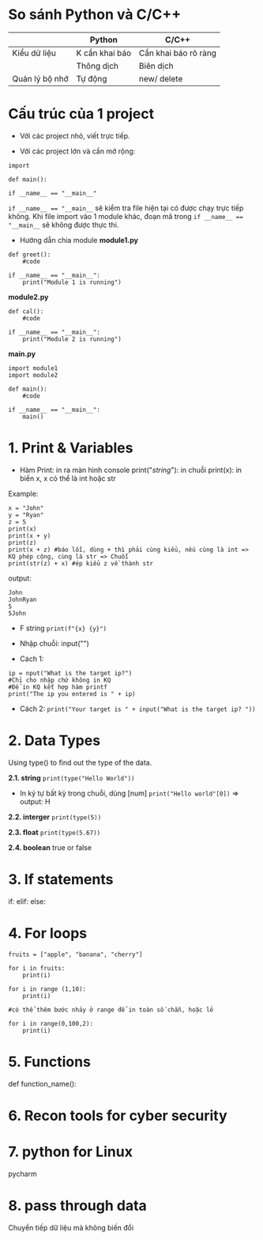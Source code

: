 # So sánh Python và C/C++
|              |     Python    |        C/C++        |
|--------------|---------------|---------------------|
| Kiểu dữ liệu | K cần khai báo|Cần khai báo rõ ràng |
|              | Thông dịch    |Biên dịch            |
|Quản lý bộ nhớ|Tự động        |new/ delete          |


# Cấu trúc của 1 project
- Với các project nhỏ, viết trực tiếp.

- Với các project lớn và cần mở rộng:
```
import

def main():

if __name__ == "__main__"
```

`if __name__ == "__main__` sẽ kiểm tra file hiện tại có được chạy trực tiếp không. Khi file import vào 1 module khác, đoạn mã trong `if __name__ == "__main__` sẽ không được thực thi.

- Hướng dẫn chia module
**module1.py**
```
def greet():
    #code

if __name__ == "__main__":
    print("Module 1 is running")
```

**module2.py**
```
def cal():
    #code

if __name__ == "__main__":
    print("Module 2 is running")
```

**main.py**
```
import module1
import module2

def main():
    #code

if __name__ == "__main__":
    main()
```

# 1. Print & Variables
- Hàm Print: in ra màn hình console
print("*string*"): in chuỗi
print(x): in biến x, x có thể là int hoặc str

Example:
```
x = "John"
y = "Ryan"
z = 5
print(x)
print(x + y)
print(z)
print(x + z) #báo lỗi, dùng + thì phải cùng kiểu, nếu cùng là int => KQ phép cộng, cùng là str => Chuỗi
print(str(z) + x) #ép kiểu z về thành str
```
output:
```
John
JohnRyan
5
5John
```

- F string
`print(f"{x} {y}")`

- Nhập chuỗi: input("")
+ Cách 1:
```
ip = nput("What is the target ip?") 
#Chỉ cho nhập chứ không in KQ
#Để in KQ kết hợp hàm printf
print("The ip you entered is " + ip)
```

+ Cách 2:
`print("Your target is " + input("What is the target ip? "))`

# 2. Data Types
Using type() to find out the type of the data.

**2.1. string**
`print(type("Hello World"))`

- In ký tự bất kỳ trong chuỗi, dùng [num]
`print("Hello world"[0])`
=> output: H

**2.2. interger**
`print(type(5))`

**2.3. float**
`print(type(5.67))`

**2.4. boolean**
true or false

# 3. If statements
if:
elif:
else:

# 4. For loops
```
fruits = ["apple", "banana", "cherry"]

for i in fruits:
    print(i)
```

```
for i in range (1,10):
    print(i)

#có thể thêm bước nhảy ở range để in toàn số chẵn, hoặc lẻ

for i in range(0,100,2):
	print(i)
```

# 5. Functions
def function_name():

# 6. Recon tools for cyber security

# 7. python for Linux
pycharm

# 8. pass through data
Chuyển tiếp dữ liệu mà không biến đổi
